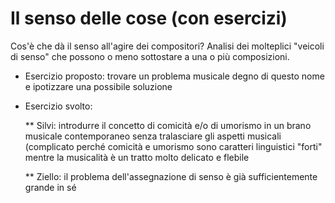 
# Il senso delle cose (con esercizi)

Cos'è che dà il senso all'agire dei compositori?
Analisi dei molteplici "veicoli di senso" che possono o meno sottostare a una
o più composizioni.

* Esercizio proposto: trovare un problema musicale degno di questo nome e ipotizzare una possibile soluzione

* Esercizio svolto:

  ** Silvi: introdurre il concetto di comicità e/o di umorismo in un brano
	musicale contemporaneo senza tralasciare gli aspetti musicali (complicato
	perché comicità e umorismo sono caratteri linguistici "forti" mentre la
	musicalità è un tratto molto delicato e flebile

	** Ziello: il problema dell'assegnazione di senso è già sufficientemente
	grande in sé 
